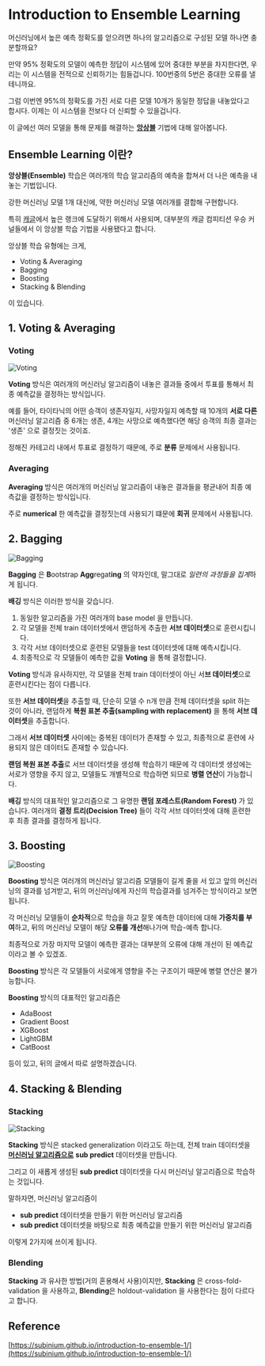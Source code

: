 # Introduction to Ensemble Learning



머신러닝에서 높은 예측 정확도를 얻으려면 하나의 알고리즘으로 구성된 모델 하나면 충분할까요?

만약 95% 정확도의 모델이 예측한 정답이 시스템에 있어 중대한 부분을 차지한다면, 우리는 이 시스템을 전적으로 신뢰하기는 힘들겁니다. 100번중의 5번은 중대한 오류를 낼테니까요.

그럼 이번엔 95%의 정확도를 가진 서로 다른 모델 10개가 동일한 정답을 내놓았다고 합시다. 이제는 이 시스템을 전보다 더 신뢰할 수 있을겁니다.

이 글에선 여러 모델을 통해 문제를 해결하는 <u>**앙상블**</u> 기법에 대해 알아봅니다.



## Ensemble Learning 이란?

**앙상블(Ensemble)** 학습은 여러개의 학습 알고리즘의 예측을 합쳐서 더 나은 예측을 내놓는 기법입니다.

강한 머신러닝 모델 1개 대신에, 약한 머신러닝 모델 여러개를 결합해 구현합니다.

특히 [캐글](https://www.kaggle.com/)에서 높은 랭크에 도달하기 위해서 사용되며, 대부분의 캐글 컴피티션 우승 커널들에서 이 앙상블 학습 기법을 사용됐다고 합니다.

앙상블 학습 유형에는 크게,

- Voting & Averaging
- Bagging
- Boosting
- Stacking & Blending

이 있습니다.



## 1. Voting & Averaging

### Voting

![Voting](introduction-to-ensemble-learning.assets/1568559769298.png)

**Voting** 방식은 여러개의 머신러닝 알고리즘이 내놓은 결과들 중에서 투표를 통해서 최종 예측값을 결정하는 방식입니다.

예를 들어, 타이타닉의 어떤 승객이 생존자일지, 사망자일지 예측할 때 10개의 **서로 다른** 머신러닝 알고리즘 중 6개는 생존, 4개는 사망으로 예측했다면 해당 승객의 최종 결과는 '생존' 으로 결정짓는 것이죠.

정해진 카테고리 내에서 투표로 결정하기 때문에, 주로 **분류** 문제에서 사용됩니다.

### Averaging

**Averaging** 방식은 여러개의 머신러닝 알고리즘이 내놓은 결과들을 평균내어 최종 예측값을 결정하는 방식입니다.

주로 **numerical** 한 예측값을 결정짓는데 사용되기 떄문에 **회귀** 문제에서 사용됩니다.



## 2. Bagging

![Bagging](introduction-to-ensemble-learning.assets/1568559881103.png)

**Bagging** 은 **B**ootstrap **Agg**regat**ing** 의 약자인데, 말그대로 *일련의 과정들을 집계*하게 됩니다.

**배깅** 방식은 이러한 방식을 갖습니다.

1. 동일한 알고리즘을 가진 여러개의 base model 을 만듭니다.
3. 각 모델을 전체 train 데이터셋에서 랜덤하게 추출한 **서브 데이터셋**으로 훈련시킵니다.
4. 각각 서브 데이터셋으로 훈련된 모델들을 test 데이터셋에 대해 예측시킵니다.
5. 최종적으로 각 모델들이 예측한 값을 **Voting** 을 통해 결정합니다.

**Voting** 방식과 유사하지만, 각 모델을 전체 train 데이터셋이 아닌 서**브 데이터셋**으로 훈련시킨다는 점이 다릅니다.

또한 **서브 데이터셋**을 추출할 때,  단순히 모델 수 n개 만큼 전체 데이터셋을 split 하는 것이 아니라, 랜덤하게 **복원 표본 추출(sampling with replacement)** 을 통해 **서브 데이터셋**을 추출합니다.

그래서 **서브 데이터셋** 사이에는 중복된 데이터가 존재할 수 있고, 최종적으로 훈련에 사용되지 않은 데이터도 존재할 수 있습니다.

**랜덤 복원 표본 추출**로 서브 데이터셋을 생성해 학습하기 때문에 각 데이터셋 생성에는 서로가 영향을 주지 않고, 모델들도 개별적으로 학습하면 되므로 **병렬 연산**이 가능합니다.

**배깅** 방식의 대표적인 알고리즘으로 그 유명한 **랜덤 포레스트(Random Forest)** 가 있습니다. 여러개의 **결정 트리(Decision Tree)** 들이 각각 서브 데이터셋에 대해 훈련한 후 최종 결과를 결정하게 됩니다.



## 3. Boosting

![Boosting](introduction-to-ensemble-learning.assets/1568559902068.png)

**Boosting** 방식은 여러개의 머신러닝 알고리즘 모델들이 길게 줄을 서 있고 앞의 머신러닝의 결과를 넘겨받고, 뒤의 머신러닝에게 자신의 학습결과를 넘겨주는 방식이라고 보면 됩니다.

각 머신러닝 모델들이 **순차적**으로 학습을 하고 잘못 예측한 데이터에 대해 **가중치를 부여**하고, 뒤의 머신러닝 모델이 해당 **오류를 개선**해나가며 학습-예측 합니다.

최종적으로 가장 마지막 모델이 예측한 결과는 대부분의 오류에 대해 개선이 된 예측값이라고 볼 수 있겠죠.

**Boosting** 방식은 각 모델들이 서로에게 영향을 주는 구조이기 때문에 병렬 연산은 불가능합니다.

**Boosting** 방식의 대표적인 알고리즘은

- AdaBoost
- Gradient Boost
- XGBoost
- LightGBM
- CatBoost

등이 있고, 뒤의 글에서 따로 설명하겠습니다.



## 4. Stacking & Blending

### Stacking

![Stacking](introduction-to-ensemble-learning.assets/1568560109196.png)

**Stacking** 방식은 stacked generalization 이라고도 하는데, 전체 train 데이터셋을 <u>**머신러닝 알고리즘으로**</u> **sub predict** 데이터셋을 만듭니다.

그리고 이 새롭게 생성된 **sub predict** 데이터셋을 다시 머신러닝 알고리즘으로 학습하는 것입니다.

말하자면, 머신러닝 알고리즘이

- **sub predict** 데이터셋을 만들기 위한 머신러닝 알고리즘
- **sub predict** 데이터셋을 바탕으로 최종 예측값을 만들기 위한 머신러닝 알고리즘

이렇게 2가지에 쓰이게 됩니다.



### Blending

**Stacking** 과 유사한 방법(거의 혼용해서 사용)이지만, **Stacking** 은 cross-fold-validation 을 사용하고, **Blending**은 holdout-validation 을 사용한다는 점이 다르다고 합니다.



## Reference

[https://subinium.github.io/introduction-to-ensemble-1/](https://subinium.github.io/introduction-to-ensemble-1/)

